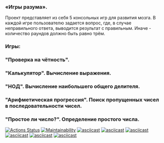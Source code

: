### «Игры разума».
 Проект представляет из себя 5 консольных игр для развития мозга.
В каждой игре пользователю задается вопрос, где, в случае неправильного ответа, выводится результат с правильным.
 Иначе - количество раундов должно быть равно трём.

### Игры:

### "Проверка на чётность". 
### "Калькулятор".  Вычисление выражения. 
### "НОД".  Вычисление наибольшего общего делителя. 
### "Арифметическая прогрессия".  Поиск пропущенных чисел в последовательности чисел. 
### "Простое ли число?".  Определение простого числа. 

[![Actions Status](https://github.com/SaliAbdullaeva/java-project-61/actions/workflows/hexlet-check.yml/badge.svg)](https://github.com/SaliAbdullaeva/java-project-61/actions)
[![Maintainability](https://api.codeclimate.com/v1/badges/f42949791707b175b09a/maintainability)](https://codeclimate.com/github/SaliAbdullaeva/java-project-61/maintainability)
[![asciicast](https://asciinema.org/a/16vO82mJoehnqDjeSFK6D1ayC.svg)](https://asciinema.org/a/16vO82mJoehnqDjeSFK6D1ayC)
[![asciicast](https://asciinema.org/a/658384.svg)](https://asciinema.org/a/658384)
[![asciicast](https://asciinema.org/a/658831.svg)](https://asciinema.org/a/658831)
[![asciicast](https://asciinema.org/a/659080.svg)](https://asciinema.org/a/659080)
[![asciicast](https://asciinema.org/a/659086.svg)](https://asciinema.org/a/659086)
[![asciicast](https://asciinema.org/a/660253.svg)](https://asciinema.org/a/660253)
